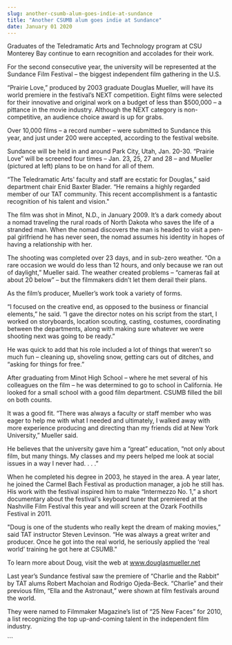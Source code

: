 ```yaml
---
slug: another-csumb-alum-goes-indie-at-sundance
title: "Another CSUMB alum goes indie at Sundance"
date: January 01 2020
---
```


 
<p>
  Graduates of the Teledramatic Arts and Technology program at CSU Monterey Bay
  continue to earn recognition and accolades for their work.
</p>
<p>
  For the second consecutive year, the university will be represented at the
  Sundance Film Festival – the biggest independent film gathering in the U.S.
</p>
<p>
  “Prairie Love,” produced by 2003 graduate Douglas Mueller, will have its world
  premiere in the festival’s NEXT competition. Eight films were selected for
  their innovative and original work on a budget of less than $500,000 – a
  pittance in the movie industry. Although the NEXT category is non-competitive,
  an audience choice award is up for grabs.
</p>
<p>
  Over 10,000 films – a record number – were submitted to Sundance this year,
  and just under 200 were accepted, according to the festival website.
</p>
<p>
  Sundance will be held in and around Park City, Utah, Jan. 20-30. “Prairie
  Love” will be screened four times – Jan. 23, 25, 27 and 28 – and Mueller
  (pictured at left) plans to be on hand for all of them.
</p>
<p>
  “The Teledramatic Arts' faculty and staff are ecstatic for Douglas,” said
  department chair Enid Baxter Blader. “He remains a highly regarded member of
  our TAT community. This recent accomplishment is a fantastic recognition of
  his talent and vision."
</p>
<p>
  The film was shot in Minot, N.D., in January 2009. It’s a dark comedy about a
  nomad traveling the rural roads of North Dakota who saves the life of a
  stranded man. When the nomad discovers the man is headed to visit a pen-pal
  girlfriend he has never seen, the nomad assumes his identity in hopes of
  having a relationship with her.
</p>
<p>
  The shooting was completed over 23 days, and in sub-zero weather. “On a rare
  occasion we would do less than 12 hours, and only because we ran out of
  daylight,” Mueller said. The weather created problems – “cameras fail at about
  20 below” – but the filmmakers didn’t let them derail their plans.
</p>
<p>As the film’s producer, Mueller’s work took a variety of forms.</p>
<p>
  “I focused on the creative end, as opposed to the business or financial
  elements,” he said. “I gave the director notes on his script from the start, I
  worked on storyboards, location scouting, casting, costumes, coordinating
  between the departments, along with making sure whatever we were shooting next
  was going to be ready.”
</p>
<p>
  He was quick to add that his role included a lot of things that weren’t so
  much fun – cleaning up, shoveling snow, getting cars out of ditches, and
  “asking for things for free.”
</p>
<p>
  After graduating from Minot High School – where he met several of his
  colleagues on the film – he was determined to go to school in California. He
  looked for a small school with a good film department. CSUMB filled the bill
  on both counts.
</p>
<p>
  It was a good fit. “There was always a faculty or staff member who was eager
  to help me with what I needed and ultimately, I walked away with more
  experience producing and directing than my friends did at New York
  University,” Mueller said.
</p>
<p>
  He believes that the university gave him a “great” education, “not only about
  film, but many things. My classes and my peers helped me look at social issues
  in a way I never had. . . .”
</p>
<p>
  When he completed his degree in 2003, he stayed in the area. A year later, he
  joined the Carmel Bach Festival as production manager, a job he still has. His
  work with the festival inspired him to make “Intermezzo No. 1,” a short
  documentary about the festival's keyboard tuner that premiered at the
  Nashville Film Festival this year and will screen at the Ozark Foothills
  Festival in 2011.
</p>
<p>
  "Doug is one of the students who really kept the dream of making movies,” said
  TAT instructor Steven Levinson. “He was always a great writer and producer.
  Once he got into the real world, he seriously applied the ‘real world’
  training he got here at CSUMB."
</p>
<p>
  To learn more about Doug, visit the web at
  <a href="https://www.douglasmueller.net" title="www.douglasmueller.net"
    >www.douglasmueller.net</a
  >
</p>
<p>
  Last year’s Sundance festival saw the premiere of “Charlie and the Rabbit” by
  TAT alums Robert Machoian and Rodrigo Ojeda-Beck. “Charlie” and their previous
  film, “Ella and the Astronaut,” were shown at film festivals around the world.
</p>
<p>
  They were named to Filmmaker Magazine’s list of “25 New Faces” for 2010, a
  list recognizing the top up-and-coming talent in the independent film
  industry.
</p>
<p></p>
```
